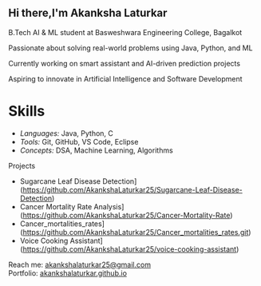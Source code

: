## Hi there,I'm Akanksha Laturkar

 B.Tech AI & ML student at Basweshwara Engineering College, Bagalkot  

 Passionate about solving real-world problems using Java, Python, and ML 
 
Currently working on smart assistant and AI-driven prediction projects 
 
 Aspiring to innovate in Artificial Intelligence and Software Development  

# Skills
- *Languages:* Java, Python, C
- *Tools:* Git, GitHub, VS Code, Eclipse
- *Concepts:* DSA, Machine Learning, Algorithms

 Projects

-  Sugarcane Leaf Disease Detection](https://github.com/AkankshaLaturkar25/Sugarcane-Leaf-Disease-Detection)
-  Cancer Mortality Rate Analysis](https://github.com/AkankshaLaturkar25/Cancer-Mortality-Rate)
-  Cancer_mortalities_rates](https://github.com/AkankshaLaturkar25/Cancer_mortalities_rates.git)
- Voice Cooking Assistant](https://github.com/AkankshaLaturkar25/voice-cooking-assistant)

Reach me: akankshalaturkar25@gmail.com  
 Portfolio: [akankshalaturkar.github.io](https://akankshalaturkar.github.io)

<!--
**AkankshaLaturkar25/AkankshaLaturkar25** is a ✨ _special_ ✨ repository because its `README.md` (this file) appears on your GitHub profile.

Here are some ideas to get you started:

- 🔭 I’m currently working on ...
- 🌱 I’m currently learning ...
- 👯 I’m looking to collaborate on ...
- 🤔 I’m looking for help with ...
- 💬 Ask me about ...
- 📫 How to reach me: ...
- 😄 Pronouns: ...
- ⚡ Fun fact: ...
-->
